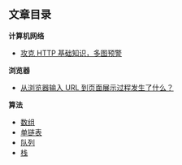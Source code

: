 ## 文章目录

**计算机网络**

- [攻克 HTTP 基础知识，多图预警](https://github.com/WJCHumble/Blog/issues/1)

**浏览器**

- [从浏览器输入 URL 到页面展示过程发生了什么？](https://github.com/WJCHumble/Blog/issues/3)

**算法**

- [数组](https://github.com/WJCHumble/Blog/issues/5)
- [单链表](https://github.com/WJCHumble/Blog/issues/2)
- [队列](https://github.com/WJCHumble/Blog/issues/6)
- [栈](https://github.com/WJCHumble/Blog/issues/4)

